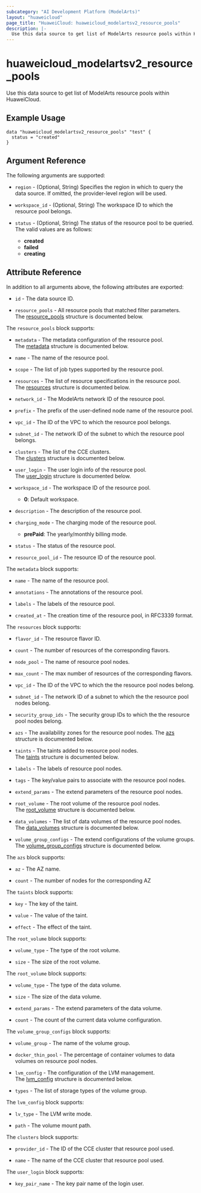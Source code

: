 ```yaml
---
subcategory: "AI Development Platform (ModelArts)"
layout: "huaweicloud"
page_title: "HuaweiCloud: huaweicloud_modelartsv2_resource_pools"
description: |-
  Use this data source to get list of ModelArts resource pools within HuaweiCloud.
---
```


# huaweicloud_modelartsv2_resource_pools

Use this data source to get list of ModelArts resource pools within HuaweiCloud.

## Example Usage

```hcl
data "huaweicloud_modelartsv2_resource_pools" "test" {
  status = "created"
}
```

## Argument Reference

The following arguments are supported:

* `region` - (Optional, String) Specifies the region in which to query the data source.
  If omitted, the provider-level region will be used.

* `workspace_id` - (Optional, String) The workspace ID to which the resource pool belongs.

* `status` - (Optional, String) The status of the resource pool to be queried.  
  The valid values are as follows:
  + **created**
  + **failed**
  + **creating**

## Attribute Reference

In addition to all arguments above, the following attributes are exported:

* `id` - The data source ID.

* `resource_pools` - All resource pools that matched filter parameters.  
  The [resource_pools](#modelarts_resource_pools) structure is documented below.

<a name="modelarts_resource_pools"></a>
The `resource_pools` block supports:

* `metadata` - The metadata configuration of the resource pool.  
  The [metadata](#modelarts_resource_pool_metadata) structure is documented below.

* `name` - The name of the resource pool.

* `scope` - The list of job types supported by the resource pool.

* `resources` - The list of resource specifications in the resource pool.  
  The [resources](#modelarts_resource_pool_resources) structure is documented below.

* `network_id` - The ModelArts network ID of the resource pool.

* `prefix` - The prefix of the user-defined node name of the resource pool.

* `vpc_id` - The ID of the VPC to which the resource pool belongs.

* `subnet_id` - The network ID of the subnet to which the resource pool belongs.

* `clusters` - The list of the CCE clusters.  
  The [clusters](#modelarts_resource_pool_clusters) structure is documented below.

* `user_login` - The user login info of the resource pool.  
  The [user_login](#modelarts_resource_pool_user_login) structure is documented below.

* `workspace_id` - The workspace ID of the resource pool.
  + **0**: Default workspace.

* `description` - The description of the resource pool.

* `charging_mode` - The charging mode of the resource pool.
  + **prePaid**: The yearly/monthly billing mode.

* `status` - The status of the resource pool.

* `resource_pool_id` - The resource ID of the resource pool.

<a name="modelarts_resource_pool_metadata"></a>
The `metadata` block supports:

* `name` - The name of the resource pool.

* `annotations` - The annotations of the resource pool.

* `labels` - The labels of the resource pool.

* `created_at` - The creation time of the resource pool, in RFC3339 format.

<a name="modelarts_resource_pool_resources"></a>
The `resources` block supports:

* `flavor_id` - The resource flavor ID.

* `count` - The number of resources of the corresponding flavors.

* `node_pool` - The name of resource pool nodes.

* `max_count` - The max number of resources of the corresponding flavors.

* `vpc_id` - The ID of the VPC to which the the resource pool nodes belong.

* `subnet_id` - The network ID of a subnet to which the the resource pool nodes belong.

* `security_group_ids` - The security group IDs to which the the resource pool nodes belong.

* `azs` - The availability zones for the resource pool nodes.
  The [azs](#modelarts_resource_pool_resource_azs) structure is documented below.

* `taints` - The taints added to resource pool nodes.  
  The [taints](#modelarts_resource_pool_resource_taints) structure is documented below.

* `labels` - The labels of resource pool nodes.

* `tags` - The key/value pairs to associate with the resource pool nodes.

* `extend_params` - The extend parameters of the resource pool nodes.

* `root_volume` - The root volume of the resource pool nodes.  
  The [root_volume](#modelarts_resource_pool_resource_root_volume) structure is documented below.

* `data_volumes` - The list of data volumes of the resource pool nodes.  
  The [data_volumes](#modelarts_resource_pool_resource_data_volumes) structure is documented below.

* `volume_group_configs` - The extend configurations of the volume groups.  
  The [volume_group_configs](#modelarts_resource_pool_resource_volume_group_configs) structure is documented below.

<a name="modelarts_resource_pool_resource_azs"></a>
The `azs` block supports:

* `az` - The AZ name.

* `count` - The number of nodes for the corresponding AZ

<a name="modelarts_resource_pool_resource_taints"></a>
The `taints` block supports:

* `key` - The key of the taint.

* `value` - The value of the taint.

* `effect` - The effect of the taint.

<a name="modelarts_resource_pool_resource_root_volume"></a>
The `root_volume` block supports:

* `volume_type` - The type of the root volume.

* `size` - The size of the root volume.

<a name="modelarts_resource_pool_resource_data_volumes"></a>
The `root_volume` block supports:

* `volume_type` - The type of the data volume.

* `size` - The size of the data volume.

* `extend_params` - The extend parameters of the data volume.

* `count` - The count of the current data volume configuration.

<a name="modelarts_resource_pool_resource_volume_group_configs"></a>
The `volume_group_configs` block supports:

* `volume_group` - The name of the volume group.

* `docker_thin_pool` - The percentage of container volumes to data volumes on resource pool nodes.

* `lvm_config` - The configuration of the LVM management.  
  The [lvm_config](#modelarts_resource_pool_group_config_lvm_config) structure is documented below.

* `types` - The list of storage types of the volume group.

<a name="modelarts_resource_pool_group_config_lvm_config"></a>
The `lvm_config` block supports:

* `lv_type` - The LVM write mode.

* `path` - The volume mount path.

<a name="modelarts_resource_pool_clusters"></a>
The `clusters` block supports:

* `provider_id` - The ID of the CCE cluster that resource pool used.

* `name` - The name of the CCE cluster that resource pool used.

<a name="modelarts_resource_pool_user_login"></a>
The `user_login` block supports:

* `key_pair_name` - The key pair name of the login user.
